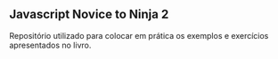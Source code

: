 ##  Javascript Novice to Ninja 2

Repositório utilizado para colocar em prática os exemplos e exercícios apresentados no livro.

